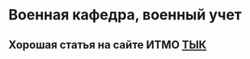 # Военная кафедра, военный учет
 
## Хорошая статья на сайте ИТМО [ТЫК](https://student.itmo.ru/ru/military/)
